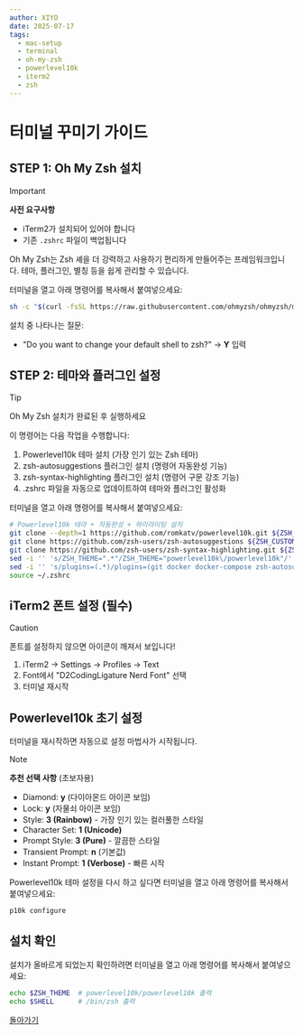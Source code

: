 ```yaml
---
author: XIYO
date: 2025-07-17
tags:
  - mac-setup
  - terminal
  - oh-my-zsh
  - powerlevel10k
  - iterm2
  - zsh
---
```


# 터미널 꾸미기 가이드

## STEP 1: Oh My Zsh 설치

> [!IMPORTANT]
> **사전 요구사항**
> - iTerm2가 설치되어 있어야 합니다
> - 기존 `.zshrc` 파일이 백업됩니다

Oh My Zsh는 Zsh 셰을 더 강력하고 사용하기 편리하게 만들어주는 프레임워크입니다. 테마, 플러그인, 별칭 등을 쉽게 관리할 수 있습니다.

터미널을 열고 아래 명령어를 복사해서 붙여넣으세요:
```bash
sh -c "$(curl -fsSL https://raw.githubusercontent.com/ohmyzsh/ohmyzsh/master/tools/install.sh)"
```

설치 중 나타나는 질문:
- "Do you want to change your default shell to zsh?" → **Y** 입력

## STEP 2: 테마와 플러그인 설정

> [!TIP]
> Oh My Zsh 설치가 완료된 후 실행하세요

이 명령어는 다음 작업을 수행합니다:
1. Powerlevel10k 테마 설치 (가장 인기 있는 Zsh 테마)
2. zsh-autosuggestions 플러그인 설치 (명령어 자동완성 기능)
3. zsh-syntax-highlighting 플러그인 설치 (명령어 구문 강조 기능)
4. .zshrc 파일을 자동으로 업데이트하여 테마와 플러그인 활성화

터미널을 열고 아래 명령어를 복사해서 붙여넣으세요:
```bash
# Powerlevel10k 테마 + 자동완성 + 하이라이팅 설치
git clone --depth=1 https://github.com/romkatv/powerlevel10k.git ${ZSH_CUSTOM:-$HOME/.oh-my-zsh/custom}/themes/powerlevel10k && \
git clone https://github.com/zsh-users/zsh-autosuggestions ${ZSH_CUSTOM:-~/.oh-my-zsh/custom}/plugins/zsh-autosuggestions && \
git clone https://github.com/zsh-users/zsh-syntax-highlighting.git ${ZSH_CUSTOM:-~/.oh-my-zsh/custom}/plugins/zsh-syntax-highlighting && \
sed -i '' 's/ZSH_THEME=".*"/ZSH_THEME="powerlevel10k\/powerlevel10k"/' ~/.zshrc && \
sed -i '' 's/plugins=(.*)/plugins=(git docker docker-compose zsh-autosuggestions zsh-syntax-highlighting)/' ~/.zshrc && \
source ~/.zshrc
```

## iTerm2 폰트 설정 (필수)

> [!CAUTION]
> 폰트를 설정하지 않으면 아이콘이 깨져서 보입니다!

1. iTerm2 → Settings → Profiles → Text
2. Font에서 "D2CodingLigature Nerd Font" 선택
3. 터미널 재시작


## Powerlevel10k 초기 설정

터미널을 재시작하면 자동으로 설정 마법사가 시작됩니다.

> [!NOTE]
> **추천 선택 사항** (초보자용)
> - Diamond: **y** (다이아몬드 아이콘 보임)
> - Lock: **y** (자물쇠 아이콘 보임)
> - Style: **3 (Rainbow)** - 가장 인기 있는 컬러풀한 스타일
> - Character Set: **1 (Unicode)** 
> - Prompt Style: **3 (Pure)** - 깔끔한 스타일
> - Transient Prompt: **n** (기본값)
> - Instant Prompt: **1 (Verbose)** - 빠른 시작

Powerlevel10k 테마 설정을 다시 하고 싶다면 터미널을 열고 아래 명령어를 복사해서 붙여넣으세요:
```bash
p10k configure
```

## 설치 확인

설치가 올바르게 되었는지 확인하려면 터미널을 열고 아래 명령어를 복사해서 붙여넣으세요:
```bash
echo $ZSH_THEME  # powerlevel10k/powerlevel10k 출력
echo $SHELL      # /bin/zsh 출력
```

[돌아가기](step-01.md)